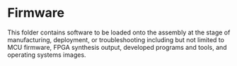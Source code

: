 # Firmware

This folder contains software to be loaded onto the assembly at the stage of manufacturing, deployment, or troubleshooting including but not limited to MCU firmware, FPGA synthesis output, developed programs and tools, and operating systems images. 

